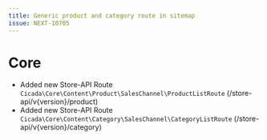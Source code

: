 ```yaml
---
title: Generic product and category route in sitemap
issue: NEXT-10705
---
```

# Core

* Added new Store-API Route `Cicada\Core\Content\Product\SalesChannel\ProductListRoute` (/store-api/v{version}/product)
* Added new Store-API Route `Cicada\Core\Content\Category\SalesChannel\CategoryListRoute` (/store-api/v{version}/category)
